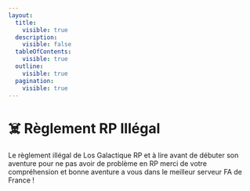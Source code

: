 ```yaml
---
layout:
  title:
    visible: true
  description:
    visible: false
  tableOfContents:
    visible: true
  outline:
    visible: true
  pagination:
    visible: true
---
```


# ☠️ Règlement RP Illégal

Le règlement illégal de Los Galactique RP et à lire avant de débuter son aventure pour ne pas avoir de problème en RP merci de votre compréhension et bonne aventure a vous dans le meilleur serveur FA de France !

